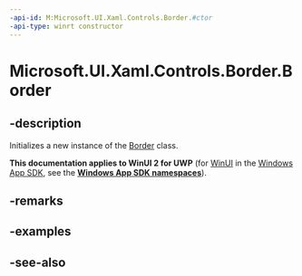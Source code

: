 ```yaml
---
-api-id: M:Microsoft.UI.Xaml.Controls.Border.#ctor
-api-type: winrt constructor
---
```


<!-- Method syntax
public Border()
-->

# Microsoft.UI.Xaml.Controls.Border.Border

## -description
Initializes a new instance of the [Border](border.md) class.

**This documentation applies to WinUI 2 for UWP** (for [WinUI](/windows/apps/winui/winui3/) in the [Windows App SDK](/windows/apps/windows-app-sdk/), see the **[Windows App SDK namespaces](/windows/windows-app-sdk/api/winrt/)**).

## -remarks

## -examples

## -see-also
